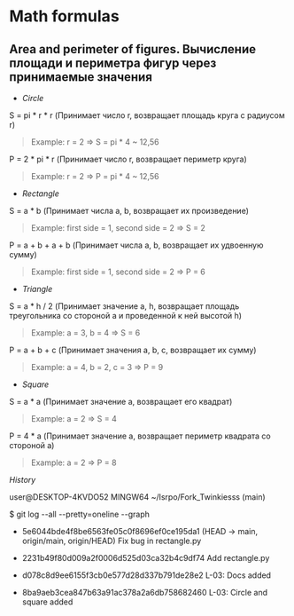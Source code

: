 # **Math formulas**
## **Area and perimeter of figures. Вычисление площади и периметра фигур через принимаемые значения**
- *Circle* 

S = pi * r * r (Принимает число r, возвращает площадь круга с радиусом r)

>Example: r = 2 => S = pi * 4 ~ 12,56

P = 2 * pi * r (Принимает число r, возвращает периметр круга)

>Example: r = 2 => P = pi * 4 ~ 12,56

- *Rectangle*
  
S = a * b (Принимает числа a, b, возвращает их произведение)

>Example: first side = 1, second side = 2 => S = 2

P = a + b + a + b (Принимает числа a, b, возвращает их удвоенную сумму)

>Example: first side = 1, second side = 2 => P = 6

- *Triangle*

S = a * h / 2 (Принимает значение a, h, возвращает площадь треугольника со стороной а и проведенной к ней высотой h)

>Example: a = 3, b = 4 => S = 6

P = a + b + c (Принимает значения a, b, c, возвращает их сумму)

>Example: a = 4, b = 2, c = 3 => P = 9

- *Square*

S = a * a (Принимает значение a, возвращает его квадрат)

>Example: a = 2 => S = 4

P = 4 * a (Принимает значение а, возвращает периметр квадрата со стороной а)

>Example: a = 2 => P = 8

*History*

user@DESKTOP-4KVDO52 MINGW64 ~/Isrpo/Fork_Twinkiesss (main)

$ git log --all --pretty=oneline --graph

* 5e6044bde4f8be6563fe05c0f8696ef0ce195da1 (HEAD -> main, origin/main, origin/HEAD) Fix bug in rectangle.py

* 2231b49f80d009a2f0006d525d03ca32b4c9df74 Add rectangle.py

* d078c8d9ee6155f3cb0e577d28d337b791de28e2 L-03: Docs added

* 8ba9aeb3cea847b63a91ac378a2a6db758682460 L-03: Circle and square added
